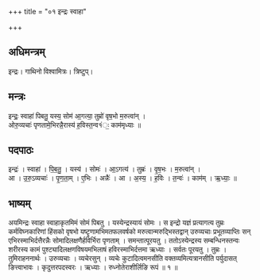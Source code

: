 +++
title = "०१ इन्द्रः स्वाहा"

+++
## अधिमन्त्रम्
इन्द्रः। गाथिनो विश्वामित्रः। त्रिष्टुप्।

## मन्त्रः
इन्द्रः॒ स्वाहा॑ पिबतु॒ यस्य॒ सोम॑ आ॒गत्या॒ तुम्रो॑ वृष॒भो म॒रुत्वा॑न् ।  
ओरु॒व्यचाः॑ पृणतामे॒भिरन्नै॒रास्य॑ ह॒विस्त॒न्व१॑ः॒ काम॑मृध्याः ॥

## पदपाठः
इन्द्रः॑ । स्वाहा॑ । पि॒ब॒तु॒ । यस्य॑ । सोमः॑ । आ॒ऽगत्य॑ । तुम्रः॑ । वृ॒ष॒भः । म॒रुत्वा॑न् ।  
आ । उ॒रु॒ऽव्यचाः॑ । पृ॒ण॒ता॒म् । ए॒भिः । अन्नैः॑ । आ । अ॒स्य॒ । ह॒विः । त॒न्वः॑ । काम॑म् । ऋ॒ध्याः॒ ॥

## भाष्यम्
अयमिन्द्रः स्वाहा स्वाहाकृतमिमं सोमं पिबतु । यस्येन्द्रस्यायं सोमः । स इन्द्रो यज्ञं प्रत्यागत्य तुम्रः कर्मविघ्नकारिणां हिंसको वृषभो यष्टॄणामभिमतफलवर्षको मरुत्वान्मरुद्भिस्तद्वान् उरुव्यचाः प्रभूतव्याप्तिः सन् एभिरस्माभिर्दत्तैरन्नैः सोमादिलक्षणैर्हविर्भिरा पृणताम् । समन्तात्पूरयतु । ततोऽस्येन्द्रस्य सम्बन्धिनस्तन्वः शरीरस्य कामं पुश्ट्यादिलक्षणविषयमभिलाषं हविरस्माभिर्दत्तमा ऋध्याः । सर्वतः पूरयतु । तुम्रः । तुमिराहननार्थः । उरुव्यचाः । व्यचेरसुन् । व्यचेः कुटादित्वमनसीति वक्तव्यमित्यत्रानसीति पर्युदासत् ङित्त्वाभावः । कृदुत्तरपदस्वरः । ऋध्याः । रुध्नोतेराशीर्लिङि रूपं ॥ १ ॥